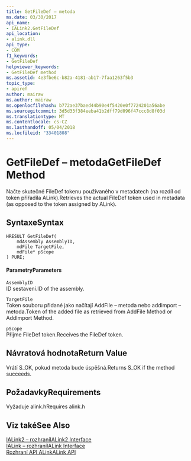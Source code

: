 ```yaml
---
title: GetFileDef – metoda
ms.date: 03/30/2017
api_name:
- IALink2.GetFileDef
api_location:
- alink.dll
api_type:
- COM
f1_keywords:
- GetFileDef
helpviewer_keywords:
- GetFileDef method
ms.assetid: 4e3fbe6c-b82a-4181-ab17-7faa1263f5b3
topic_type:
- apiref
author: mairaw
ms.author: mairaw
ms.openlocfilehash: b772ae37baed44b90e4f5420e0f7724201a56abe
ms.sourcegitcommit: 3d5d33f384eeba41b2dff79d096f47ccc8d8f03d
ms.translationtype: MT
ms.contentlocale: cs-CZ
ms.lasthandoff: 05/04/2018
ms.locfileid: "33401808"
---
```

# <a name="getfiledef-method"></a><span data-ttu-id="e1217-102">GetFileDef – metoda</span><span class="sxs-lookup"><span data-stu-id="e1217-102">GetFileDef Method</span></span>
<span data-ttu-id="e1217-103">Načte skutečné FileDef tokenu používaného v metadatech (na rozdíl od token přiřadila ALink).</span><span class="sxs-lookup"><span data-stu-id="e1217-103">Retrieves the actual FileDef token used in metadata (as opposed to the token assigned by ALink).</span></span>  
  
## <a name="syntax"></a><span data-ttu-id="e1217-104">Syntaxe</span><span class="sxs-lookup"><span data-stu-id="e1217-104">Syntax</span></span>  
  
```  
HRESULT GetFileDef(  
    mdAssembly AssemblyID,  
    mdFile TargetFile,  
    mdFile* pScope  
) PURE;  
```  
  
#### <a name="parameters"></a><span data-ttu-id="e1217-105">Parametry</span><span class="sxs-lookup"><span data-stu-id="e1217-105">Parameters</span></span>  
 `AssemblyID`  
 <span data-ttu-id="e1217-106">ID sestavení.</span><span class="sxs-lookup"><span data-stu-id="e1217-106">ID of the assembly.</span></span>  
  
 `TargetFile`  
 <span data-ttu-id="e1217-107">Token souboru přidané jako načítají AddFile – metoda nebo addimport – metoda.</span><span class="sxs-lookup"><span data-stu-id="e1217-107">Token of the added file as retrieved from AddFile Method or AddImport Method.</span></span>  
  
 `pScope`  
 <span data-ttu-id="e1217-108">Přijme FileDef token.</span><span class="sxs-lookup"><span data-stu-id="e1217-108">Receives the FileDef token.</span></span>  
  
## <a name="return-value"></a><span data-ttu-id="e1217-109">Návratová hodnota</span><span class="sxs-lookup"><span data-stu-id="e1217-109">Return Value</span></span>  
 <span data-ttu-id="e1217-110">Vrátí S_OK, pokud metoda bude úspěšná.</span><span class="sxs-lookup"><span data-stu-id="e1217-110">Returns S_OK if the method succeeds.</span></span>  
  
## <a name="requirements"></a><span data-ttu-id="e1217-111">Požadavky</span><span class="sxs-lookup"><span data-stu-id="e1217-111">Requirements</span></span>  
 <span data-ttu-id="e1217-112">Vyžaduje alink.h</span><span class="sxs-lookup"><span data-stu-id="e1217-112">Requires alink.h</span></span>  
  
## <a name="see-also"></a><span data-ttu-id="e1217-113">Viz také</span><span class="sxs-lookup"><span data-stu-id="e1217-113">See Also</span></span>  
 [<span data-ttu-id="e1217-114">IALink2 – rozhraní</span><span class="sxs-lookup"><span data-stu-id="e1217-114">IALink2 Interface</span></span>](../../../../docs/framework/unmanaged-api/alink/ialink2-interface.md)  
 [<span data-ttu-id="e1217-115">IALink – rozhraní</span><span class="sxs-lookup"><span data-stu-id="e1217-115">IALink Interface</span></span>](../../../../docs/framework/unmanaged-api/alink/ialink-interface.md)  
 [<span data-ttu-id="e1217-116">Rozhraní API ALink</span><span class="sxs-lookup"><span data-stu-id="e1217-116">ALink API</span></span>](../../../../docs/framework/unmanaged-api/alink/index.md)
